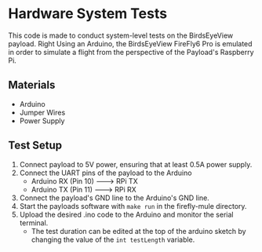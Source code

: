 # Hardware System Tests
This code is made to conduct system-level tests on the BirdsEyeView payload. Right Using an Arduino, the BirdsEyeView FireFly6 Pro is emulated in order to simulate a flight from the perspective of the Payload's Raspberry Pi.

## Materials

* Arduino
* Jumper Wires
* Power Supply

## Test Setup

1) Connect payload to 5V power, ensuring that at least 0.5A power supply.
2) Connect the UART pins of the payload to the Arduino 
    * Arduino RX (Pin 10) ---> RPi TX
    * Arduino TX (Pin 11) ---> RPi RX
3) Connect the payload's GND line to the Arduino's GND line.
4) Start the payloads software with `make run` in the firefly-mule directory.
5) Upload the desired .ino code to the Arduino and monitor the serial terminal.
    * The test duration can be edited at the top of the arduino sketch by changing the value of the `int testLength` variable.
